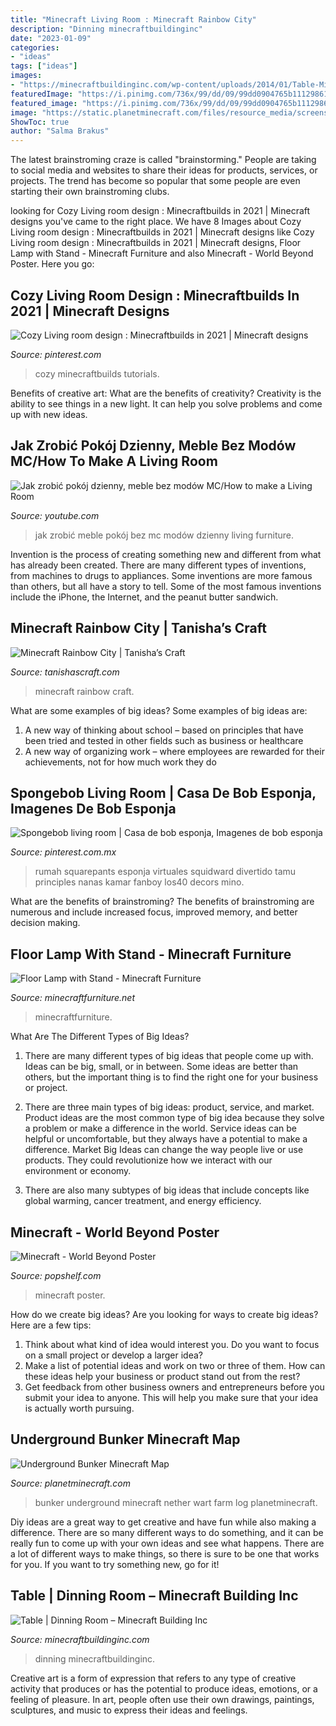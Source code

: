 ```yaml
---
title: "Minecraft Living Room : Minecraft Rainbow City"
description: "Dinning minecraftbuildinginc"
date: "2023-01-09"
categories:
- "ideas"
tags: ["ideas"]
images:
- "https://minecraftbuildinginc.com/wp-content/uploads/2014/01/Table-Minecraft-building-ideas-interior-decor-1024x578.jpg"
featuredImage: "https://i.pinimg.com/736x/99/dd/09/99dd0904765b11129861c7d746601d32.jpg"
featured_image: "https://i.pinimg.com/736x/99/dd/09/99dd0904765b11129861c7d746601d32.jpg"
image: "https://static.planetminecraft.com/files/resource_media/screenshot/1713/logroom10930531.png"
ShowToc: true
author: "Salma Brakus"
---
```



The latest brainstroming craze is called "brainstorming." People are taking to social media and websites to share their ideas for products, services, or projects. The trend has become so popular that some people are even starting their own brainstroming clubs.

	

		
looking for Cozy Living room design : Minecraftbuilds in 2021 | Minecraft designs you've came to the right place. We have 8 Images about Cozy Living room design : Minecraftbuilds in 2021 | Minecraft designs like Cozy Living room design : Minecraftbuilds in 2021 | Minecraft designs, Floor Lamp with Stand - Minecraft Furniture and also Minecraft - World Beyond Poster. Here you go:
		
    
## Cozy Living Room Design : Minecraftbuilds In 2021 | Minecraft Designs

<img loading=lazy src="https://i.pinimg.com/736x/99/dd/09/99dd0904765b11129861c7d746601d32.jpg" onerror="this.onerror=null;this.src='https://tse3.mm.bing.net/th?id=OIP.Gwd_-POdKUQ_rvjhnMh3DgHaHa&amp;pid=15.1';" alt="Cozy Living room design : Minecraftbuilds in 2021 | Minecraft designs">

_Source: pinterest.com_

>cozy minecraftbuilds tutorials. 

	

Benefits of creative art: What are the benefits of creativity?
Creativity is the ability to see things in a new light. It can help you solve problems and come up with new ideas.

    
## Jak Zrobić Pokój Dzienny, Meble Bez Modów MC/How To Make A Living Room

<img loading=lazy src="http://i1.ytimg.com/vi/SqCXTclYQo4/maxresdefault.jpg" onerror="this.onerror=null;this.src='https://tse3.mm.bing.net/th?id=OIP.W7k7yOJRH53wXxPmY00w2AHaEK&amp;pid=15.1';" alt="Jak zrobić pokój dzienny, meble bez modów MC/How to make a Living Room">

_Source: youtube.com_

>jak zrobić meble pokój bez mc modów dzienny living furniture. 

	

Invention is the process of creating something new and different from what has already been created. There are many different types of inventions, from machines to drugs to appliances. Some inventions are more famous than others, but all have a story to tell. Some of the most famous inventions include the iPhone, the Internet, and the peanut butter sandwich.

    
## Minecraft Rainbow City | Tanisha’s Craft

<img loading=lazy src="https://www.tanishascraft.com/application/files/7415/6132/9539/MinecraftRainbowCity-8.jpg" onerror="this.onerror=null;this.src='https://tse2.mm.bing.net/th?id=OIP.iVJXX34AsuMDuFcNu5AGJgHaEK&amp;pid=15.1';" alt="Minecraft Rainbow City | Tanisha’s Craft">

_Source: tanishascraft.com_

>minecraft rainbow craft. 

	

What are some examples of big ideas?
Some examples of big ideas are: 
1. A new way of thinking about school – based on principles that have been tried and tested in other fields such as business or healthcare
2. A new way of organizing work – where employees are rewarded for their achievements, not for how much work they do

    
## Spongebob Living Room | Casa De Bob Esponja, Imagenes De Bob Esponja

<img loading=lazy src="https://i.pinimg.com/736x/ba/cf/1e/bacf1ea10cabe324e31594e9b835a3b2--sponge-bob-spongebob-squarepants.jpg" onerror="this.onerror=null;this.src='https://tse4.mm.bing.net/th?id=OIP.lddsSJLgLZOlj_houg17XQHaEJ&amp;pid=15.1';" alt="Spongebob living room | Casa de bob esponja, Imagenes de bob esponja">

_Source: pinterest.com.mx_

>rumah squarepants esponja virtuales squidward divertido tamu principles nanas kamar fanboy los40 decors mino. 

	

What are the benefits of brainstroming?
The benefits of brainstroming are numerous and include increased focus, improved memory, and better decision making.

    
## Floor Lamp With Stand - Minecraft Furniture

<img loading=lazy src="https://minecraftfurniture.net/wp-content/uploads/2020/05/Minecraft-Floor-Lamp-with-Stand.png" onerror="this.onerror=null;this.src='https://tse2.mm.bing.net/th?id=OIP.l5z1jai0p-kHAatYmt347gHaEK&amp;pid=15.1';" alt="Floor Lamp with Stand - Minecraft Furniture">

_Source: minecraftfurniture.net_

>minecraftfurniture. 

	

What Are The Different Types of Big Ideas?
1. There are many different types of big ideas that people come up with. Ideas can be big, small, or in between. Some ideas are better than others, but the important thing is to find the right one for your business or project.
2. There are three main types of big ideas: product, service, and market. Product ideas are the most common type of big idea because they solve a problem or make a difference in the world. Service ideas can be helpful or uncomfortable, but they always have a potential to make a difference. Market Big Ideas can change the way people live or use products. They could revolutionize how we interact with our environment or economy.

3. There are also many subtypes of big ideas that include concepts like global warming, cancer treatment, and energy efficiency.

    
## Minecraft - World Beyond Poster

<img loading=lazy src="https://cdn.popshelf.com/content/dam/product-images/02261621-3.jpg" onerror="this.onerror=null;this.src='https://tse3.mm.bing.net/th?id=OIP.ywpWlYX06AfUDvrev0HuQgHaKy&amp;pid=15.1';" alt="Minecraft - World Beyond Poster">

_Source: popshelf.com_

>minecraft poster. 

	

How do we create big ideas?
Are you looking for ways to create big ideas? Here are a few tips:
1. Think about what kind of idea would interest you. Do you want to focus on a small project or develop a larger idea?
2. Make a list of potential ideas and work on two or three of them. How can these ideas help your business or product stand out from the rest?
3. Get feedback from other business owners and entrepreneurs before you submit your idea to anyone. This will help you make sure that your idea is actually worth pursuing.

    
## Underground Bunker Minecraft Map

<img loading=lazy src="https://static.planetminecraft.com/files/resource_media/screenshot/1713/logroom10930531.png" onerror="this.onerror=null;this.src='https://tse2.mm.bing.net/th?id=OIP.OGBoJB2A_50g0LHWLXvM5wHaEJ&amp;pid=15.1';" alt="Underground Bunker Minecraft Map">

_Source: planetminecraft.com_

>bunker underground minecraft nether wart farm log planetminecraft. 

	

Diy ideas are a great way to get creative and have fun while also making a difference. There are so many different ways to do something, and it can be really fun to come up with your own ideas and see what happens. There are a lot of different ways to make things, so there is sure to be one that works for you. If you want to try something new, go for it!

    
## Table | Dinning Room – Minecraft Building Inc

<img loading=lazy src="https://minecraftbuildinginc.com/wp-content/uploads/2014/01/Table-Minecraft-building-ideas-interior-decor-1024x578.jpg" onerror="this.onerror=null;this.src='https://tse4.mm.bing.net/th?id=OIP.uVqwWusbxTb1lWAGY1u2KwHaEL&amp;pid=15.1';" alt="Table | Dinning Room – Minecraft Building Inc">

_Source: minecraftbuildinginc.com_

>dinning minecraftbuildinginc. 

	

Creative art is a form of expression that refers to any type of creative activity that produces or has the potential to produce ideas, emotions, or a feeling of pleasure. In art, people often use their own drawings, paintings, sculptures, and music to express their ideas and feelings.

